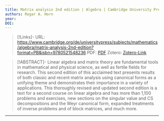 ```yaml
---
title: Matrix analysis 2nd edition | Algebra | Cambridge University Press
authors: Rogar A. Horn
year: 
DOI: 
---
```


>[!Links]-
>URL: https://www.cambridge.org/de/universitypress/subjects/mathematics/algebra/matrix-analysis-2nd-edition?format=PB&isbn=9780521548236
>PDF: [PDF](hornrogara.pdf)
>Zotero: [Zotero-Link](zotero://select/items/@hornrogara.)

>[!ABSTRACT]-
>Linear algebra and matrix theory are fundamental tools in mathematical and physical science, as well as fertile fields for research. This second edition of this acclaimed text presents results of both classic and recent matrix analysis using canonical forms as a unifying theme and demonstrates their importance in a variety of applications. This thoroughly revised and updated second edition is a text for a second course on linear algebra and has more than 1,100 problems and exercises, new sections on the singular value and CS decompositions and the Weyr canonical form, expanded treatments of inverse problems and of block matrices, and much more.

---

